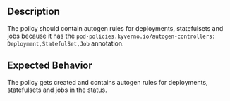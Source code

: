 ## Description

The policy should contain autogen rules for deployments, statefulsets and jobs because it has the `pod-policies.kyverno.io/autogen-controllers: Deployment,StatefulSet,Job` annotation.

## Expected Behavior

The policy gets created and contains autogen rules for deployments, statefulsets and jobs in the status.
